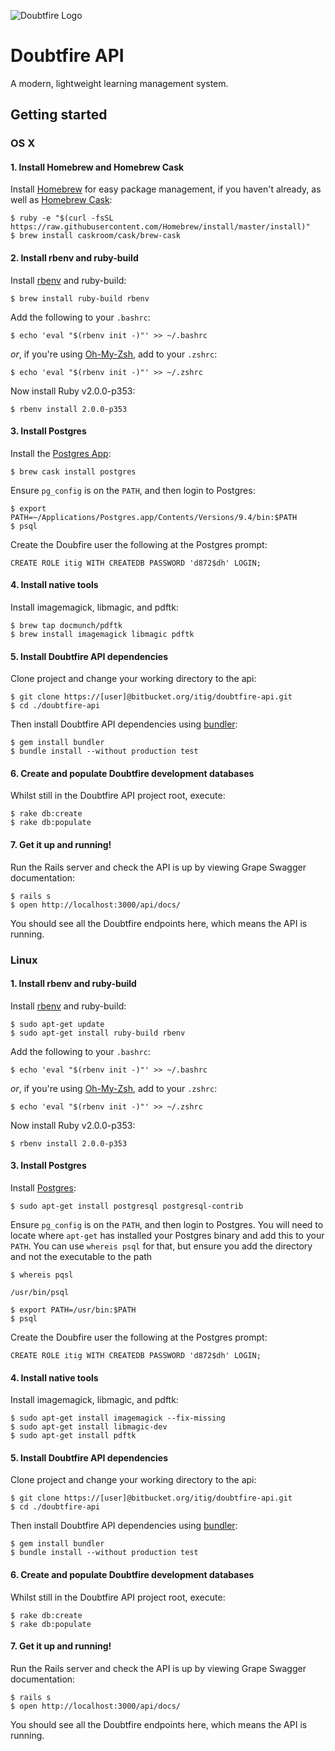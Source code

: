 ![Doubtfire Logo](http://puu.sh/lyClF/fde5bfbbe7.png)

# Doubtfire API
            
A modern, lightweight learning management system.

## Getting started

### OS X

#### 1. Install Homebrew and Homebrew Cask

Install [Homebrew](http://brew.sh) for easy package management, if you haven't already, as well as [Homebrew Cask](http://caskroom.io):

```
$ ruby -e "$(curl -fsSL https://raw.githubusercontent.com/Homebrew/install/master/install)"
$ brew install caskroom/cask/brew-cask
```

#### 2. Install rbenv and ruby-build

Install [rbenv](https://github.com/sstephenson/rbenv) and ruby-build:

```
$ brew install ruby-build rbenv
```

Add the following to your `.bashrc`:

```
$ echo 'eval "$(rbenv init -)"' >> ~/.bashrc
```

_or_, if you're using [Oh-My-Zsh](http://ohmyz.sh), add to your `.zshrc`:

```
$ echo 'eval "$(rbenv init -)"' >> ~/.zshrc
```

Now install Ruby v2.0.0-p353:

```
$ rbenv install 2.0.0-p353
```

#### 3. Install Postgres

Install the [Postgres App](http://postgresapp.com):

```
$ brew cask install postgres
```

Ensure `pg_config` is on the `PATH`, and then login to Postgres:

```
$ export PATH=~/Applications/Postgres.app/Contents/Versions/9.4/bin:$PATH
$ psql
``` 

Create the Doubfire user the following at the Postgres prompt:

```
CREATE ROLE itig WITH CREATEDB PASSWORD 'd872$dh' LOGIN;
```

#### 4. Install native tools

Install imagemagick, libmagic, and pdftk:

```
$ brew tap docmunch/pdftk
$ brew install imagemagick libmagic pdftk
```

#### 5. Install Doubtfire API dependencies

Clone project and change your working directory to the api:

```
$ git clone https://[user]@bitbucket.org/itig/doubtfire-api.git
$ cd ./doubtfire-api
```

Then install Doubtfire API dependencies using [bundler](http://bundler.io):

```
$ gem install bundler
$ bundle install --without production test
```

#### 6. Create and populate Doubtfire development databases

Whilst still in the Doubtfire API project root, execute:

```
$ rake db:create
$ rake db:populate
```

#### 7. Get it up and running!

Run the Rails server and check the API is up by viewing Grape Swagger documentation:

```
$ rails s
$ open http://localhost:3000/api/docs/
```

You should see all the Doubtfire endpoints here, which means the API is running.

### Linux

#### 1. Install rbenv and ruby-build

Install [rbenv](https://github.com/sstephenson/rbenv) and ruby-build:

```
$ sudo apt-get update
$ sudo apt-get install ruby-build rbenv
```

Add the following to your `.bashrc`:

```
$ echo 'eval "$(rbenv init -)"' >> ~/.bashrc
```

_or_, if you're using [Oh-My-Zsh](http://ohmyz.sh), add to your `.zshrc`:

```
$ echo 'eval "$(rbenv init -)"' >> ~/.zshrc
```

Now install Ruby v2.0.0-p353:

```
$ rbenv install 2.0.0-p353
```

#### 3. Install Postgres

Install [Postgres](http://www.postgresql.org/download/linux/):

```
$ sudo apt-get install postgresql postgresql-contrib
```

Ensure `pg_config` is on the `PATH`, and then login to Postgres. You will need to locate where `apt-get` has installed your  Postgres binary and add this to your `PATH`. You can use `whereis psql` for that, but ensure you add the directory and not the executable to the path

```
$ whereis pqsl

/usr/bin/psql

$ export PATH=/usr/bin:$PATH
$ psql
```

Create the Doubfire user the following at the Postgres prompt:

```
CREATE ROLE itig WITH CREATEDB PASSWORD 'd872$dh' LOGIN;
```

#### 4. Install native tools

Install imagemagick, libmagic, and pdftk:

```
$ sudo apt-get install imagemagick --fix-missing
$ sudo apt-get install libmagic-dev
$ sudo apt-get install pdftk
```

#### 5. Install Doubtfire API dependencies

Clone project and change your working directory to the api:

```
$ git clone https://[user]@bitbucket.org/itig/doubtfire-api.git
$ cd ./doubtfire-api
```

Then install Doubtfire API dependencies using [bundler](http://bundler.io):

```
$ gem install bundler
$ bundle install --without production test
```

#### 6. Create and populate Doubtfire development databases

Whilst still in the Doubtfire API project root, execute:

```
$ rake db:create
$ rake db:populate
```

#### 7. Get it up and running!

Run the Rails server and check the API is up by viewing Grape Swagger documentation:

```
$ rails s
$ open http://localhost:3000/api/docs/
```

You should see all the Doubtfire endpoints here, which means the API is running.

